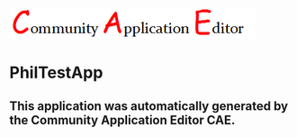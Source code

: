 ![CAE](https://github.com/CAE-Community-Application-Editor/application-PhilTestApp/blob/master/img/logo.png)  

PhilTestApp
===================


This application was automatically generated by the Community Application Editor CAE.  
---------------
